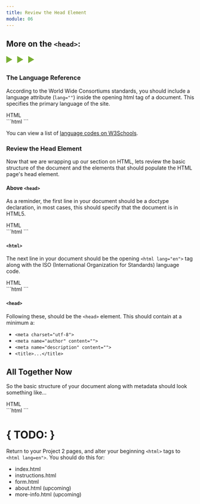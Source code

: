 ```yaml
---
title: Review the Head Element
module: 06
---
```


## More on the `<head>`:
<img src="./../../../img/arrow-divider.svg" style="width: 75px; border: none;" />

### The Language Reference

According to the World Wide Consortiums standards, you should include a language attribute (`lang=""`) inside the opening html tag of a document. This specifies the primary language of the site.

<div id="code-heading">HTML</div>
```html
<html lang="en">
```

You can view a list of [language codes on W3Schools](https://www.w3schools.com/tags/ref_language_codes.asp).


### Review the Head Element

Now that we are wrapping up our section on HTML, lets review the basic structure of the document and the elements that should populate the HTML page's head element.

#### Above `<head>`

As a reminder, the first line in your document should be a doctype declaration, in most cases, this should specify that the document is in HTML5.

<div id="code-heading">HTML</div>
```html
<!DOCTYPE html>
```

#### `<html>`

The next line in your document should be the opening `<html lang="en">` tag along with the ISO (International Organization for Standards) language code.

<div id="code-heading">HTML</div>
```html
<!DOCTYPE html>
<html lang="en">
  <!-- Head Elements -->
</html>
```

#### `<head>`

Following these, should be the `<head>` element. This should contain at a minimum a:

- `<meta charset="utf-8">`
- `<meta name="author" content="">`
- `<meta name="description" content="">`
- `<title>...</title>`


## All Together Now

So the basic structure of your document along with metadata should look something like...

<div id="code-heading">HTML</div>
```html
<!DOCTYPE html>
<html lang="en">
  <head>
    <meta charset="utf-8">
    <meta name="viewport" content="width=device-width, initial-scale=1">
    <meta name="author" content="Justine Evans">
    <meta name="description" content="A Basic HTML Template">
    <title>Your Site's Title</title>
  </head>
  <body>
    <!-- Page Content -->
  </body>
</html>
```


# { TODO: }
Return to your Project 2 pages, and alter your beginning `<html>` tags to `<html lang=en">`. You should do this for:
- index.html
- instructions.html
- form.html
- about.html (upcoming)
- more-info.html (upcoming)
